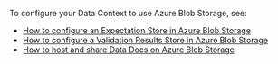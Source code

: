 To configure your Data Context to use Azure Blob Storage, see:
- [How to configure an Expectation Store in Azure Blob Storage](/guides/setup/configuring_metadata_stores/configure_expectation_stores.md)
- [How to configure a Validation Results Store in Azure Blob Storage](/guides/setup/configuring_metadata_stores/configure_result_stores.md)
- [How to host and share Data Docs on Azure Blob Storage](/guides/setup/configuring_data_docs/host_and_share_data_docs.md)
